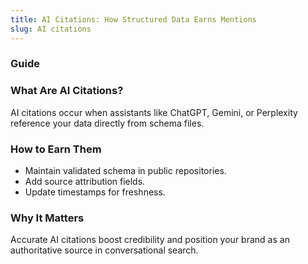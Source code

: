 ```yaml
---
title: AI Citations: How Structured Data Earns Mentions
slug: AI citations
---
```


### Guide
### What Are AI Citations?
AI citations occur when assistants like ChatGPT, Gemini, or Perplexity reference your data directly from schema files.

### How to Earn Them
- Maintain validated schema in public repositories.
- Add source attribution fields.
- Update timestamps for freshness.

### Why It Matters
Accurate AI citations boost credibility and position your brand as an authoritative source in conversational search.